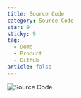 ```yaml
---
title: Source Code
category: Source Code
star: 9
sticky: 9
tag:
  - Demo
  - Product
  - Github
article: false
---
```


![Source Code](/assets/img/product/source-code.png)

<!-- ## Adempiere Project Repository

The ADempiere main repository can be found in [GitHub](https://github.com/adempiere/adempiere).

::: tip Git

Before proceeding, please refer to the [Git SCM Documentation](http://git-scm.com/doc)

To collaborate with the ADempiere team, we use the Git Hub Fork and Pull model. From the [GitHub website](https://help.github.com/articles/using-pull-requests/#fork--pull)

:::

::: tip Collabotate

To collaborate with the ADempiere team, we use the Git Hub Fork and Pull model. From the [GitHub website](https://help.github.com/articles/using-pull-requests/#fork--pull)

:::

The fork & pull model lets anyone fork an existing repository and push changes to their personal fork without requiring access be granted to the source repository. The changes must then be pulled into the source repository by the project maintainer. This model reduces the amount of friction for new contributors and is popular with open source projects because it allows people to work independently without upfront coordination.

Refer to the GitHub article on [Pull Requests](https://help.github.com/articles/using-pull-requests) for more information and instructions on how to get started.

### Summary Instructions

The setup is easy. Follow these steps:

- Install the Git Software. You can work with the Git command line or any of a number of Git GUI tools. As the repository is on GitHub, it is recommended to follow the [GitHub setup procedures](https://help.github.com/articles/set-up-git/).
- Create a GitHub account
- Create your personal fork of the Adempiere project
- Create a local clone of your personal fork
- Start developing!
- Commit your work to your own fork. Follow the [Adempiere Software Development Procedure](http://wiki.adempiere.net/Software_Development_Procedure) for branch naming.
- Send a pull request to the Adempiere project.

### Cloning a Repository

Cloning a repository to your local computer is simple. Follow the instructions with the GitHub software or your GUI tool, many of which allow for cloning a GitHub repository to a local computer with a few mouse clicks. If you want to do it from the command line,

::: vue-demo Clone the project default

```Shell
# Navigate to the parent directory where the repository will be placed and type the following command
git clone https://github.com/adempiere/adempiere
```

:::

This will create a directory using the url project name, initialize a .git directory inside it, pull down all the data for that repository, and check out a working copy of the latest version. If you go into the new directory, you'll see the project files in there, ready to be worked on or used.

To change the name of clone directory use the following

::: vue-demo Clone the project with Optional Name

```Shell
# Navigate to the parent directory where the repository will be placed and type the following command
git clone https://github.com/adempiere/adempiere <Optional Name>
```

:::

### Cloning the Repository with a Slow Connection

To clone a repository over a slow or intermittent Internet connection, try using git fetch instead of clone as follows:

::: vue-demo For Linux

```Shell
  # Go to default folder
  cd /opt/Development/repos

  # Create a directory for the repo and change to it
  mkdir adempiere

  # Go to new folder
  cd adempiere

  # Initialize the repository
  git init
  Initialized empty Git repository in /opt/Development/repos/github/adempiere/.git/

  # The default reference to the source repository in a clone is "origin".  Clone your
  # personal fork from your account <account>.
  git remote add origin https://github.com/adempiere/adempiere.git

  # Fetch the contents.
  git fetch

  # Update to the current master branch - for example
  git reset --hard origin/master
```

::: -->

